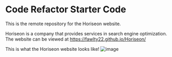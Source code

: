 # Code Refactor Starter Code

This is the remote repository for the Horiseon website. 

Horiseon is a company that provides services in search engine optimization. 
The website can be viewed at https://fawlty22.github.io/Horiseon/

This is what the Horiseon website looks like!
![image](https://user-images.githubusercontent.com/85969343/133907472-9d8935cb-42de-48bc-934f-fba137ca9a5c.png)
